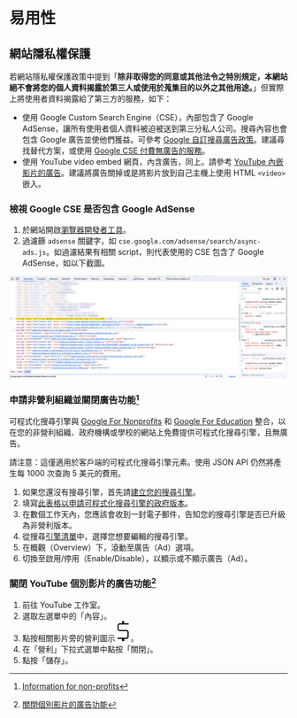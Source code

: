 # 易用性

## 網站隱私權保護

若網站隱私權保護政策中提到「**除非取得您的同意或其他法令之特別規定，本網站絕不會將您的個人資料揭露於第三人或使用於蒐集目的以外之其他用途。**」但實際上將使用者資料揭露給了第三方的服務，如下：

- 使用 Google Custom Search Engine（CSE），內部包含了 Google AdSense，讓所有使用者個人資料被迫被送到第三分私人公司。搜尋內容也會包含 Google 廣告並使他們獲益。可參考 [Google 自訂搜尋廣告政策](https://support.google.com/adsense/answer/7003954?hl=zh-Hant&sjid=6103718159839767491-AP)。建議尋找替代方案，或使用 [Google CSE 付費無廣告的服務](https://developers.google.com/custom-search/docs/paid_element?hl=zh-tw)。
- 使用 YouTube video embed 網頁，內含廣告，同上。請參考 [YouTube 內嵌影片的廣告](https://support.google.com/youtube/answer/132596?hl=zh-Hant)。建議將廣告關掉或是將影片放到自己主機上使用 HTML `<video>` 嵌入。

### 檢視 Google CSE 是否包含 Google AdSense

1. 於網站開啟[瀏覽器開發者工具](https://developer.mozilla.org/en-US/docs/Learn/Common_questions/Tools_and_setup/What_are_browser_developer_tools)。
2. 過濾篩 `adsense` 關鍵字，如 `cse.google.com/adsense/search/async-ads.js`。如過濾結果有相關 script，則代表使用的 CSE 包含了 Google AdSense，如以下截圖。

![確認 CSE 使用 Google AdSense](./img/google-cse-script.png)

### 申請非營利組織並關閉廣告功能[^1]

可程式化搜尋引擎與 [Google For Nonprofits](https://www.google.com/nonprofits/) 和 [Google For Education](https://edu.google.com/products/productivity-tools/) 整合，以在您的非營利組織、政府機構或學校的網站上免費提供可程式化搜尋引擎，且無廣告。

請注意：這僅適用於客戶端的可程式化搜尋引擎元素。使用 JSON API 仍然將產生每 1000 次查詢 5 美元的費用。

1. 如果您還沒有搜尋引擎，首先請[建立您的搜尋引擎](https://support.google.com/programmable-search/answer/11082370?sjid=14926044283688687258-AP)。
2. 填寫[此表格以申請可程式化搜尋引擎的政府版本](https://goo.gl/forms/mW6TSiRDfqcEYfrC3)。
3. 在數個工作天內，您應該會收到一封電子郵件，告知您的搜尋引擎是否已升級為非營利版本。
4. 從搜尋[引擎清單](https://programmablesearchengine.google.com/controlpanel/all)中，選擇您想要編輯的搜尋引擎。
5. 在概觀（Overview）下，滾動至廣告（Ad）選項。
6. 切換至啟用/停用（Enable/Disable），以顯示或不顯示廣告（Ad）。

### 關閉 YouTube 個別影片的廣告功能[^2]

1. 前往 YouTube 工作室。
2. 選取左選單中的「內容」。
3. 點按相關影片旁的營利圖示 ![營利圖示](./img/money.png)  。
4. 在「營利」下拉式選單中點按「關閉」。
5. 點按「儲存」。

[^1]: [Information for non-profits](https://support.google.com/programmable-search/answer/12423873)
[^2]: [關閉個別影片的廣告功能](https://support.google.com/youtube/answer/6332943?hl=zh-Hant&sjid=11352596841959028732-AP)
